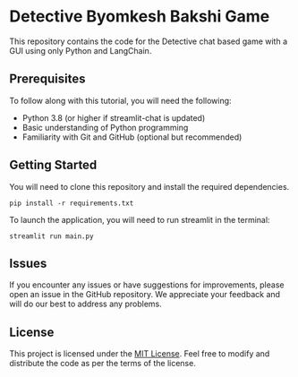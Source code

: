 # Detective Byomkesh Bakshi Game

This repository contains the code for the Detective chat based game with a GUI using only Python and LangChain.

## Prerequisites

To follow along with this tutorial, you will need the following:

- Python 3.8 (or higher if streamlit-chat is updated)
- Basic understanding of Python programming
- Familiarity with Git and GitHub (optional but recommended)

## Getting Started

You will need to clone this repository and install the required dependencies.

  ```
  pip install -r requirements.txt
  ```

To launch the application, you will need to run streamlit in the terminal:
  ```
  streamlit run main.py
  ```


## Issues

If you encounter any issues or have suggestions for improvements, please open an issue in the GitHub repository. We appreciate your feedback and will do our best to address any problems.

## License

This project is licensed under the [MIT License](LICENSE). Feel free to modify and distribute the code as per the terms of the license.
